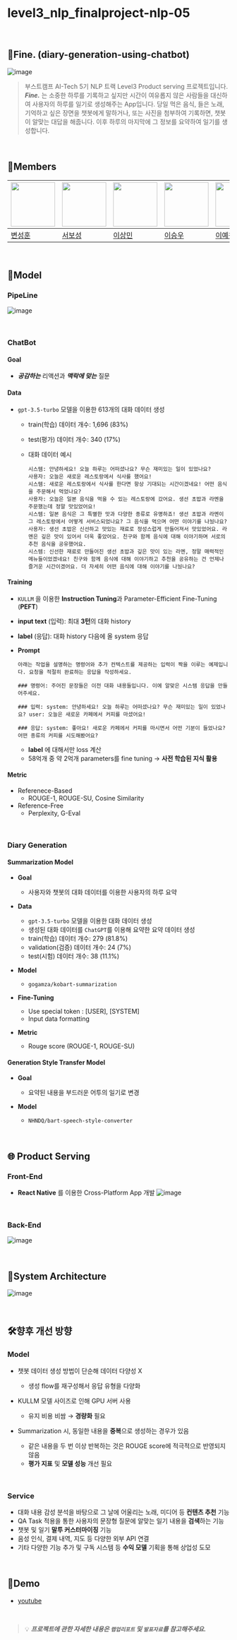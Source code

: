 # level3_nlp_finalproject-nlp-05

<br>

## 📎Fine. (diary-generation-using-chatbot)

![image](https://github.com/boostcampaitech5/level3_nlp_finalproject-nlp-05/assets/60664644/4daab541-b37a-4301-b535-94aca71e5375)


> 부스트캠프 AI-Tech 5기 NLP 트랙 Level3 Product serving 프로젝트입니다.
> ***Fine.*** 는 소중한 하루를 기록하고 싶지만 시간이 여유롭지 않은 사람들을 대신하여 사용자의 하루를 일기로 생성해주는 App입니다.
> 당일 먹은 음식, 들은 노래, 기억하고 싶은 장면을 챗봇에게 말하거나, 또는 사진을 첨부하여 기록하면, 챗봇이 알맞는 대답을 해줍니다.
> 이후 하루의 마지막에 그 정보를 요약하여 일기를 생성합니다.

<br>

## 🐴Members

|<img src='https://avatars.githubusercontent.com/u/102334596?v=4' height=100 width=100px></img>|<img src='https://avatars.githubusercontent.com/u/86002769?v=4' height=100 width=100px></img>|<img src='https://avatars.githubusercontent.com/u/107304584?v=' height=100 width=100px></img>|<img src='https://avatars.githubusercontent.com/u/60664644?v=4' height=100 width=100px></img>|<img src='https://avatars.githubusercontent.com/u/126854237?v=4' height=100 width=100px></img>
| --- | --- | --- | --- | --- |
| [변성훈](https://github.com/DNA-B) | [서보성](https://github.com/Seoboseong) | [이상민](https://github.com/SangMini2) | [이승우](https://github.com/OLAOOT) | [이예원](https://github.com/aeongaewon) |

<br>

## 🤖Model

### PipeLine
![image](https://github.com/boostcampaitech5/level3_nlp_finalproject-nlp-05/assets/60664644/c0c62f45-7b75-4aa9-b49a-de72197aae23)

<br>

### ChatBot
#### Goal

- ***공감하는*** 리액션과 ***맥락에 맞는*** 질문

#### Data

- `gpt-3.5-turbo` 모델을 이용한 613개의 대화 데이터 생성
    - train(학습) 데이터 개수: 1,696 (83%)
    - test(평가) 데이터 개수: 340 (17%)
    - 대화 데이터 예시
        
        ```
        시스템: 안녕하세요! 오늘 하루는 어떠셨나요? 무슨 재미있는 일이 있었나요?
        사용자: 오늘은 새로운 레스토랑에서 식사를 했어요!
        시스템: 새로운 레스토랑에서 식사를 한다면 항상 기대되는 시간이겠네요! 어떤 음식을 주문해서 먹었나요?
        사용자: 오늘은 일본 음식을 먹을 수 있는 레스토랑에 갔어요. 생선 초밥과 라멘을 주문했는데 정말 맛있었어요!
        시스템: 일본 음식은 그 특별한 맛과 다양한 종류로 유명하죠! 생선 초밥과 라멘이 그 레스토랑에서 어떻게 서비스되었나요? 그 음식을 먹으며 어떤 이야기를 나눴나요?
        사용자: 생선 초밥은 신선하고 맛있는 재료로 정성스럽게 만들어져서 맛있었어요. 라멘은 깊은 맛이 있어서 더욱 좋았어요. 친구와 함께 음식에 대해 이야기하며 서로의 추천 음식을 공유했어요.
        시스템: 신선한 재료로 만들어진 생선 초밥과 깊은 맛이 있는 라멘, 정말 매력적인 메뉴들이었겠네요! 친구와 함께 음식에 대해 이야기하고 추천을 공유하는 건 언제나 즐거운 시간이겠어요. 더 자세히 어떤 음식에 대해 이야기를 나눴나요?
        ```
        

#### Training

- `KULLM` 을 이용한 **Instruction Tuning**과 Parameter-Efficient Fine-Tuning (**PEFT**)
- **input text** (입력): 최대 **3턴**의 대화 history
- **label** (응답): 대화 history 다음에 올 system 응답
- **Prompt**
    
    ```
    아래는 작업을 설명하는 명령어와 추가 컨텍스트를 제공하는 입력이 짝을 이루는 예제입니다. 요청을 적절히 완료하는 응답을 작성하세요.
    
    ### 명령어: 주어진 문장들은 이전 대화 내용들입니다. 이에 알맞은 시스템 응답을 만들어주세요.
    
    ### 입력: system: 안녕하세요! 오늘 하루는 어떠셨나요? 무슨 재미있는 일이 있었나요? user: 오늘은 새로운 카페에서 커피를 마셨어요!
    
    ### 응답: system: 좋아요! 새로운 카페에서 커피를 마시면서 어떤 기분이 들었나요? 어떤 종류의 커피를 시도해봤어요?
    ```
    
    - **label** 에 대해서만 loss 계산
    - 58억개 중 약 2억개 parameters를 fine tuning → **사전 학습된 지식 활용**

#### Metric

- Referenece-Based
    - ROUGE-1, ROUGE-SU, Cosine Similarity
- Reference-Free
    - Perplexity, G-Eval

<br>

### Diary Generation
#### Summarization Model

- **Goal**
    - 사용자와 챗봇의 대화 데이터를 이용한 사용자의 하루 요약
    
- **Data**
    - `gpt-3.5-turbo` 모델을 이용한 대화 데이터 생성
    - 생성된 대화 데이터를 `ChatGPT`를 이용해 요약한 요약 데이터 생성
    - train(학습) 데이터 개수: 279 (81.8%)
    - validation(검증) 데이터 개수: 24 (7%)
    - test(시험) 데이터 개수: 38 (11.1%)

- **Model**
    - `gogamza/kobart-summarization`
    
- **Fine-Tuning**
    - Use special token : [USER], [SYSTEM]
    - Input data formatting
    
- **Metric**
    - Rouge score (ROUGE-1, ROUGE-SU)
    

#### Generation Style Transfer Model

- **Goal**
    - 요약된 내용을 부드러운 어투의 일기로 변경
    
- **Model**
    - `NHNDQ/bart-speech-style-converter`
  
<br>

## 🌐 Product Serving
### Front-End
- **React Native** 를 이용한 Cross-Platform App 개발
![image](https://github.com/boostcampaitech5/level3_nlp_finalproject-nlp-05/assets/60664644/39200be3-e76f-41cc-baeb-0a7e1e8e11f5)

<br>

### Back-End
![image](https://github.com/boostcampaitech5/level3_nlp_finalproject-nlp-05/assets/102334596/a6c794b1-6bb1-4127-b85c-bd6b08010acb)

<br>

## 📐System Architecture
![image](https://github.com/boostcampaitech5/level3_nlp_finalproject-nlp-05/assets/102334596/7b98f242-ed4a-444a-93fb-af4cf1b96f32)

<br>

## 🛠️향후 개선 방향
  ### Model
- 챗봇 데이터 생성 방법이 단순해 데이터 다양성 Χ
    - 생성 flow를 재구성해서 응답 유형을 다양화

- KULLM 모델 사이즈로 인해 GPU 서버 사용
    - 유지 비용 비쌈 → **경량화** 필요
    
- Summarization 시, 동일한 내용을 **중복**으로 생성하는 경우가 있음
    - 같은 내용을 두 번 이상 반복하는 것은 ROUGE score에 적극적으로 반영되지 않음
    - **평가 지표** 및 **모델 성능** 개선 필요

<br>

  ### Service
- 대화 내용 감성 분석을 바탕으로 그 날에 어울리는 노래, 미디어 등 **컨텐츠 추천** 기능
- QA Task 적용을 통한 사용자의 문장형 질문에 알맞는 일기 내용을 **검색**하는 기능
- 챗봇 및 일기 **말투 커스터마이징** 기능
- 음성 인식, 결제 내역, 지도 등 다양한 외부 API 연결
- 기타 다양한 기능 추가 및 구독 시스템 등 **수익 모델** 기획을 통해 상업성 도모

<br>

## 🧪Demo
- [youtube](https://youtu.be/5fr-eOwK-7k)

<br>

> 💡 __*프로젝트에 관한 자세한 내용은 ```랩업리포트``` 및 ```발표자료```를 참고해주세요.*__
